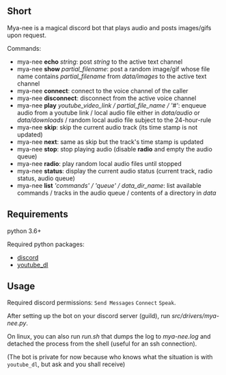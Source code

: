 ## Short

Mya-nee is a magical discord bot that plays audio and posts images/gifs upon request.

Commands:
- mya-nee **echo** *string*: post *string* to the active text channel
- mya-nee **show** *partial_filename*: post a random image/gif whose file name contains *partial_filename* from *data/images* to the active text channel
- mya-nee **connect**: connect to the voice channel of the caller
- mya-nee **disconnect**: disconnect from the active voice channel
- mya-nee **play** *youtube_video_link / partial_file_name / '#'*: enqueue audio from a youtube link / local audio file either in *data/audio* or *data/downloads* / random local audio file subject to the 24-hour-rule
- mya-nee **skip**: skip the current audio track (its time stamp is not updated)
- mya-nee **next**: same as skip but the track's time stamp is updated
- mya-nee **stop**: stop playing audio (disable **radio** and empty the audio queue)
- mya-nee **radio**: play random local audio files until stopped
- mya-nee **status**: display the current audio status (current track, radio status, audio queue)
- mya-nee **list** *'commands' / 'queue' / data_dir_name*: list available commands / tracks in the audio queue / contents of a directory in *data*

## Requirements

python 3.6+

Required python packages:
- [discord](https://pypi.org/project/discord.py/)
- [youtube_dl](https://pypi.org/project/youtube_dl/)

## Usage

Required discord permissions: ```Send Messages``` ```Connect``` ```Speak```.

After setting up the bot on your discord server (guild), run *src/drivers/mya-nee.py*.

On linux, you can also run *run.sh* that dumps the log to *mya-nee.log* and detached the process from the shell (useful for an ssh connection).

(The bot is private for now because who knows what the situation is with ```youtube_dl```, but ask and you shall receive)
